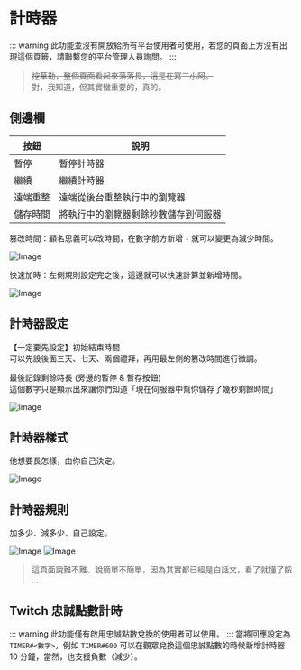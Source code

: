 # 計時器

::: warning
此功能並沒有開放給所有平台使用者可使用，若您的頁面上方沒有出現這個頁籤，請聯繫您的平台管理人員詢問。
:::

> ~~挖草勒，整個頁面看起來落落長，這是在寫三小阿。~~  
> 對，我知道，但其實蠻重要的，真的。

## 側邊欄
|按鈕|說明|
|---|---|
|暫停|暫停計時器|
|繼續|繼續計時器|
|遠端重整|遠端從後台重整執行中的瀏覽器|
|儲存時間|將執行中的瀏覽器剩餘秒數儲存到伺服器|

篡改時間：顧名思義可以改時間，在數字前方新增 `-` 就可以變更為減少時間。

![Image](/images/features/timer-5.png)

快速加時：左側規則設定完之後，這邊就可以快速計算並新增時間。

![Image](/images/features/timer-6.png)

## 計時器設定
【一定要先設定】初始結束時間  
可以先設後面三天、七天、兩個禮拜，再用最左側的篡改時間進行微調。

最後記錄剩餘時長 (旁邊的暫停 & 暫存按鈕)  
這個數字只是顯示出來讓你們知道「現在伺服器中幫你儲存了幾秒剩餘時間」

![Image](/images/features/timer.png)

## 計時器樣式
他想要長怎樣，由你自己決定。  

![Image](/images/features/timer-2.png)

## 計時器規則
加多少、減多少、自己設定。

![Image](/images/features/timer-3.png)
![Image](/images/features/timer-4.png)

> 這頁面說難不難、說簡單不簡單，因為其實都已經是白話文，看了就懂了餒 ...

## Twitch 忠誠點數計時
::: warning
此功能僅有啟用忠誠點數兌換的使用者可以使用。
:::
當將回應設定為 `TIMER#<數字>`，例如 `TIMER#600` 可以在觀眾兌換這個忠誠點數的時候新增計時器 10 分鐘，當然，也支援負數（減少）。
